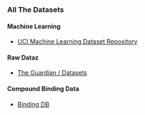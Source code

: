 ### All The Datasets

#### Machine Learning

* [UCI Machine Learning Dataset Repository](https://archive.ics.uci.edu/ml/datasets.html)

#### Raw Dataz

* [The Guardian / Datasets](http://www.theguardian.com/news/datablog/interactive/2013/jan/14/all-our-datasets-index)

#### Compound Binding Data
* [Binding DB](http://www.bindingdb.org)


